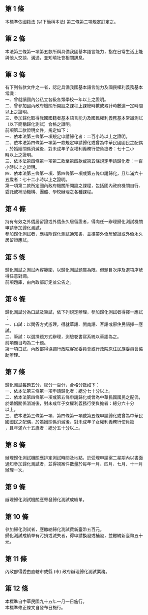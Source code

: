 第 1 條
-------
本標準依國籍法 (以下簡稱本法) 第三條第二項規定訂定之。

第 2 條
-------
本法第三條第一項第五款所稱具備我國基本語言能力，指在日常生活上能  
與他人交談、溝通，並知曉社會相關訊息。

第 3 條
-------
有下列各款文件之一者，認定具備我國基本語言能力及國民權利義務基本  
常識：  
一、曾就讀國內公私立各級各類學校一年以上之證明。  
二、曾參加國內政府機關所開設之課程上課總時數或累計時數達一定時間  
    以上之證明。  
三、參加歸化取得我國國籍者基本語言能力及國民權利義務基本常識測試  
    （以下簡稱歸化測試）合格之證明。  
前項第二款證明文件，規定如下：  
一、依本法第三條第一項規定申請歸化者：二百小時以上之證明。  
二、依本法第四條第一項第一款規定申請歸化或曾為中華民國國民之配偶  
    ，於婚姻關係消滅後，對未成年子女權利義務行使負擔者：七十二小  
    時以上之證明。  
三、依本法第四條第一項第二款至第四款或第五條規定申請歸化者：一百  
    小時以上之證明。  
四、依本法第三條第一項、第四條第一項或第五條申請歸化，且年滿六十  
    五歲者：七十二小時以上之證明。  
第一項第二款所定國內政府機關所開設之課程，包括國內政府機關自行、  
委託或補助機構、團體、學校辦理之各種課程。

第 4 條
-------
持有有效之外僑居留證或外僑永久居留證者，得向任一辦理歸化測試機關  
申請參加歸化測試。  
參加歸化測試者，應檢附歸化測試通知書，並攜帶外僑居留證或外僑永久  
居留證應試。

第 5 條
-------
歸化測試之測試內容範圍，以歸化測試題庫為限。但題目次序及選項序號  
得任意對調。  
前項題庫，由內政部訂定並公告之。

第 6 條
-------
歸化測試分為口試及筆試，依下列規定辦理，參加歸化測試者得擇一應試  
：  
一、口試：以問答方式辦理，得就華語、閩南語、客語或原住民語擇一應  
    試。  
二、筆試：以選擇題方式辦理，測驗卷書寫系統以華語為之。  
前項題目均為二十題。  
第一項口試，內政部得協調行政院客家委員會或行政院原住民族委員會協  
助辦理。

第 7 條
-------
歸化測試每題五分，總分一百分，合格分數如下：  
一、依本法第三條第一項申請歸化者：總分七十分以上。  
二、依本法第四條第一項或第五條申請歸化或曾為中華民國國民之配偶，  
    於婚姻關係消滅後，對未成年子女權利義務行使負擔者：總分六十分  
    以上。  
三、依本法第三條第一項、第四條第一項或第五條申請歸化或曾為中華民  
    國國民之配偶，於婚姻關係消滅後，對未成年子女權利義務行使負擔  
    ，且年滿六十五歲者：總分五十分以上。

第 8 條
-------
辦理歸化測試機關應排定測試時間及地點，於受理申請案二星期內以書面  
通知參加歸化測試者，並得視案件數量於每年一月、四月、七月、十一月  
辦理一次。

第 9 條
-------
辦理歸化測試機關應寄發歸化測試成績單。

第 10 條
--------
參加歸化測試者，應繳納歸化測試費新臺幣五百元。  
歸化測試成績單有污損或滅失者，得申請換發或補發，並繳納新臺幣五十  
元。

第 11 條
--------
內政部得委由直轄市或縣 (市) 政府辦理歸化測試業務。

第 12 條
--------
本標準自中華民國九十五年一月一日施行。  
本標準修正條文自發布日施行。

